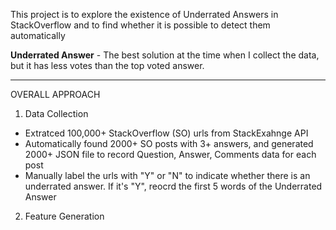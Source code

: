 
This project is to explore the existence of Underrated Answers in StackOverflow and to find whether it is possible to detect them automatically

<b>Underrated Answer</b> - The best solution at the time when I collect the data, but it has less votes than the top voted answer.

*******************************************************************************

OVERALL APPROACH

1. Data Collection
* Extratced 100,000+ StackOverflow (SO) urls from StackExahnge API
* Automatically found 2000+ SO posts with 3+ answers, and generated 2000+ JSON file to record Question, Answer, Comments data for each post
* Manually label the urls with "Y" or "N" to indicate whether there is an underrated answer. If it's "Y", reocrd the first 5 words of the Underrated Answer

2. Feature Generation

